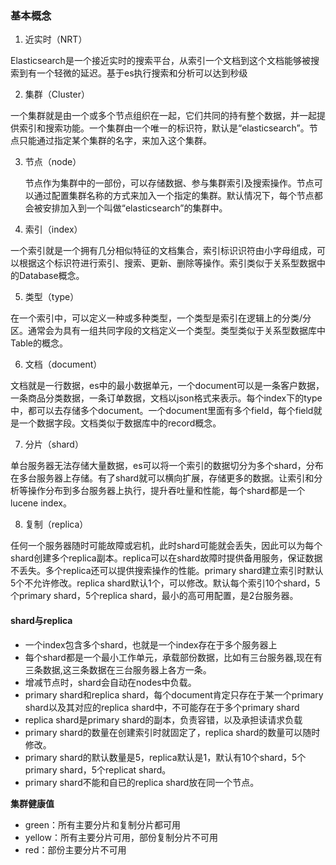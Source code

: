 ### 基本概念

1. 近实时（NRT）

Elasticsearch是一个接近实时的搜索平台，从索引一个文档到这个文档能够被搜索到有一个轻微的延迟。基于es执行搜索和分析可以达到秒级

2. 集群（Cluster）

一个集群就是由一个或多个节点组织在一起，它们共同的持有整个数据，并一起提供索引和搜索功能。一个集群由一个唯一的标识符，默认是“elasticsearch”。节点只能通过指定某个集群的名字，来加入这个集群。

3. 节点（node）

   节点作为集群中的一部份，可以存储数据、参与集群索引及搜索操作。节点可以通过配置集群名称的方式来加入一个指定的集群。默认情况下，每个节点都会被安排加入到一个叫做“elasticsearch”的集群中。

4. 索引（index）

一个索引就是一个拥有几分相似特征的文档集合，索引标识识符由小字母组成，可以根据这个标识符进行索引、搜索、更新、删除等操作。索引类似于关系型数据中的Database概念。

5. 类型（type）

在一个索引中，可以定义一种或多种类型，一个类型是索引在逻辑上的分类/分区。通常会为具有一组共同字段的文档定义一个类型。类型类似于关系型数据库中Table的概念。

6. 文档（document）

文档就是一行数据，es中的最小数据单元，一个document可以是一条客户数据，一条商品分类数据，一条订单数据，文档以json格式来表示。每个index下的type中，都可以去存储多个document。一个document里面有多个field，每个field就是一个数据字段。文档类似于数据库中的record概念。

7. 分片（shard）

单台服务器无法存储大量数据，es可以将一个索引的数据切分为多个shard，分布在多台服务器上存储。有了shard就可以横向扩展，存储更多的数据。让索引和分析等操作分布到多台服务器上执行，提升吞吐量和性能，每个shard都是一个lucene index。

8. 复制（replica）

任何一个服务器随时可能故障或宕机，此时shard可能就会丢失，因此可以为每个shard创建多个replica副本。replica可以在shard故障时提供备用服务，保证数据不丢失。多个replica还可以提供搜索操作的性能。primary shard建立索引时默认5个不允许修改。replica shard默认1个，可以修改。默认每个索引10个shard，5个primary shard，5个replica shard，最小的高可用配置，是2台服务器。



#### shard与replica

* 一个index包含多个shard，也就是一个index存在于多个服务器上
* 每个shard都是一个最小工作单元，承载部份数据，比如有三台服务器,现在有三条数据,这三条数据在三台服务器上各方一条。
* 增减节点时，shard会自动在nodes中负载。
* primary shard和replica shard，每个document肯定只存在于某一个primary shard以及其对应的replica shard中，不可能存在于多个primary shard
* replica shard是primary shard的副本，负责容错，以及承担读请求负载
* primary shard的数量在创建索引时就固定了，replica shard的数量可以随时修改。
* primary shard的默认数量是5，replica默认是1，默认有10个shard，5个primary shard，5个replicat shard。
* primary shard不能和自已的replica shard放在同一个节点。







**集群健康值**

* green：所有主要分片和复制分片都可用
* yellow：所有主要分片可用，部份复制分片不可用
* red：部份主要分片不可用
